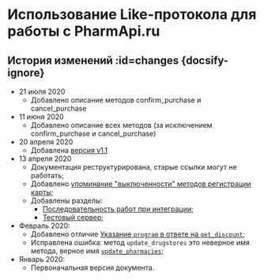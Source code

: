 # Использование Like-протокола для работы с PharmApi.ru


## История изменений :id=changes {docsify-ignore}

* 21 июля 2020
  * Добавлено описание методов confirm_purchase и cancel_purchase
* 11 июня 2020
  * Добавлено описание всех методов (за исключением confirm_purchase и cancel_purchase)
* 20 апреля 2020
  * Добавлена [версия v1.1](/like/connect.md#api-versions)
* 13 апреля 2020
  * Документация реструктурирована, старые ссылки могут не работать;
  * Добавлено [упоминание "выключенности" методов регистрации карты](/like/changes.md#register);
  * Добавлены разделы:
      * [Последовательность работ при интеграции](like/howto.md);
      * [Тестовый сервер](like/test-server.md);
* Февраль 2020:
  * Добавлено отличие [Указание `program` в ответе на `get_discount`](/like/changes#program-in-get-discount);
  * Исправлена ошибка: метод `update_drugstores` это неверное имя метода, верное имя  [`update_pharmacies`](/like/changes#update_pharmacies);
* Январь 2020:
  * Первоначальная версия документа.

